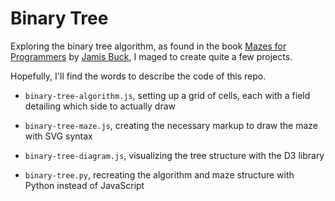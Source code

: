 # Binary Tree

Exploring the binary tree algorithm, as found in the book [Mazes for Programmers]() by [Jamis Buck](), I maged to create quite a few projects.

Hopefully, I'll find the words to describe the code of this repo.

- `binary-tree-algorithm.js`, setting up a grid of cells, each with a field detailing which side to actually draw

- `binary-tree-maze.js`, creating the necessary markup to draw the maze with SVG syntax

- `binary-tree-diagram.js`, visualizing the tree structure with the D3 library

- `binary-tree.py`, recreating the algorithm and maze structure with Python instead of JavaScript
